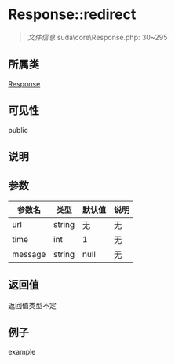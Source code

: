# Response::redirect

> *文件信息* suda\core\Response.php: 30~295
## 所属类 

[Response](../Response.md)

## 可见性

  public  
## 说明



## 参数

| 参数名 | 类型 | 默认值 | 说明 |
|--------|-----|-------|-------|
| url |  string | 无 | 无 |
| time |  int | 1 | 无 |
| message |  string | null | 无 |

## 返回值
返回值类型不定

## 例子

example